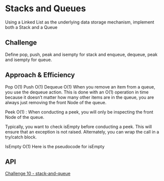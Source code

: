 # Stacks and Queues
Using a Linked List as the underlying data storage mechanism, implement both a Stack and a Queue

## Challenge
Define pop, push, peak and isempty for stack and enqueue, dequeue, peak and isempty for queue.

## Approach & Efficiency
Pop O(1)
Push O(1)
Dequeue O(1) When you remove an item from a queue, you use the dequeue action. This is done with an O(1) operation in time because it doesn’t matter how many other items are in the queue, you are always just removing the front Node of the queue.

Peek O(1) : When conducting a peek, you will only be inspecting the front Node of the queue.

Typically, you want to check isEmpty before conducting a peek. This will ensure that an exception is not raised. Alternately, you can wrap the call in a try/catch block.

IsEmpty O(1) Here is the pseudocode for isEmpty

## API
[Challenge 10 - stack-and-queue](stack_and_queue.py)